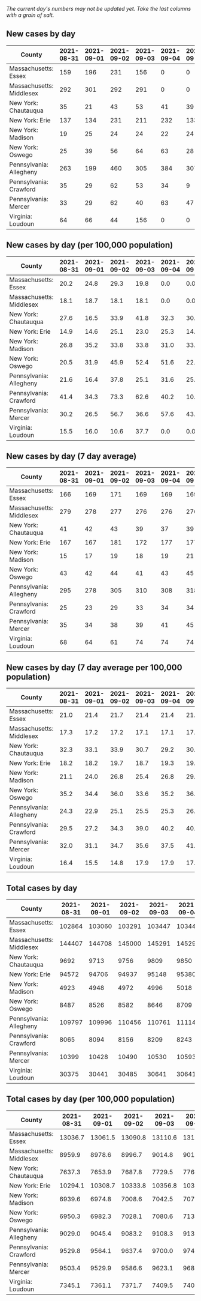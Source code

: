 _The current day's numbers may not be updated yet. Take the last columns with a grain of salt._
## New cases by day

| County | 2021-08-31 | 2021-09-01 | 2021-09-02 | 2021-09-03 | 2021-09-04 | 2021-09-05 | 2021-09-06 |
| --- | --- | --- | --- | --- | --- | --- | --- |
| Massachusetts: Essex | 159 | 196 | 231 | 156 | 0 | 0 | 0 |
| Massachusetts: Middlesex | 292 | 301 | 292 | 291 | 0 | 0 | 0 |
| New York: Chautauqua | 35 | 21 | 43 | 53 | 41 | 39 | 71 |
| New York: Erie | 137 | 134 | 231 | 211 | 232 | 133 | 173 |
| New York: Madison | 19 | 25 | 24 | 24 | 22 | 24 | 28 |
| New York: Oswego | 25 | 39 | 56 | 64 | 63 | 28 | 48 |
| Pennsylvania: Allegheny | 263 | 199 | 460 | 305 | 384 | 307 | 221 |
| Pennsylvania: Crawford | 35 | 29 | 62 | 53 | 34 | 9 | 21 |
| Pennsylvania: Mercer | 33 | 29 | 62 | 40 | 63 | 47 | 27 |
| Virginia: Loudoun | 64 | 66 | 44 | 156 | 0 | 0 | 222 |

## New cases by day (per 100,000 population)

| County | 2021-08-31 | 2021-09-01 | 2021-09-02 | 2021-09-03 | 2021-09-04 | 2021-09-05 | 2021-09-06 |
| --- | --- | --- | --- | --- | --- | --- | --- |
| Massachusetts: Essex | 20.2 | 24.8 | 29.3 | 19.8 | 0.0 | 0.0 | 0.0 |
| Massachusetts: Middlesex | 18.1 | 18.7 | 18.1 | 18.1 | 0.0 | 0.0 | 0.0 |
| New York: Chautauqua | 27.6 | 16.5 | 33.9 | 41.8 | 32.3 | 30.7 | 55.9 |
| New York: Erie | 14.9 | 14.6 | 25.1 | 23.0 | 25.3 | 14.5 | 18.8 |
| New York: Madison | 26.8 | 35.2 | 33.8 | 33.8 | 31.0 | 33.8 | 39.5 |
| New York: Oswego | 20.5 | 31.9 | 45.9 | 52.4 | 51.6 | 22.9 | 39.3 |
| Pennsylvania: Allegheny | 21.6 | 16.4 | 37.8 | 25.1 | 31.6 | 25.2 | 18.2 |
| Pennsylvania: Crawford | 41.4 | 34.3 | 73.3 | 62.6 | 40.2 | 10.6 | 24.8 |
| Pennsylvania: Mercer | 30.2 | 26.5 | 56.7 | 36.6 | 57.6 | 43.0 | 24.7 |
| Virginia: Loudoun | 15.5 | 16.0 | 10.6 | 37.7 | 0.0 | 0.0 | 53.7 |

## New cases by day (7 day average)

| County | 2021-08-31 | 2021-09-01 | 2021-09-02 | 2021-09-03 | 2021-09-04 | 2021-09-05 | 2021-09-06 |
| --- | --- | --- | --- | --- | --- | --- | --- |
| Massachusetts: Essex | 166 | 169 | 171 | 169 | 169 | 169 | 106 |
| Massachusetts: Middlesex | 279 | 278 | 277 | 276 | 276 | 276 | 168 |
| New York: Chautauqua | 41 | 42 | 43 | 39 | 37 | 39 | 43 |
| New York: Erie | 167 | 167 | 181 | 172 | 177 | 177 | 179 |
| New York: Madison | 15 | 17 | 19 | 18 | 19 | 21 | 24 |
| New York: Oswego | 43 | 42 | 44 | 41 | 43 | 45 | 46 |
| Pennsylvania: Allegheny | 295 | 278 | 305 | 310 | 308 | 318 | 306 |
| Pennsylvania: Crawford | 25 | 23 | 29 | 33 | 34 | 34 | 35 |
| Pennsylvania: Mercer | 35 | 34 | 38 | 39 | 41 | 45 | 43 |
| Virginia: Loudoun | 68 | 64 | 61 | 74 | 74 | 74 | 79 |

## New cases by day (7 day average per 100,000 population)

| County | 2021-08-31 | 2021-09-01 | 2021-09-02 | 2021-09-03 | 2021-09-04 | 2021-09-05 | 2021-09-06 |
| --- | --- | --- | --- | --- | --- | --- | --- |
| Massachusetts: Essex | 21.0 | 21.4 | 21.7 | 21.4 | 21.4 | 21.4 | 13.4 |
| Massachusetts: Middlesex | 17.3 | 17.2 | 17.2 | 17.1 | 17.1 | 17.1 | 10.4 |
| New York: Chautauqua | 32.3 | 33.1 | 33.9 | 30.7 | 29.2 | 30.7 | 33.9 |
| New York: Erie | 18.2 | 18.2 | 19.7 | 18.7 | 19.3 | 19.3 | 19.5 |
| New York: Madison | 21.1 | 24.0 | 26.8 | 25.4 | 26.8 | 29.6 | 33.8 |
| New York: Oswego | 35.2 | 34.4 | 36.0 | 33.6 | 35.2 | 36.9 | 37.7 |
| Pennsylvania: Allegheny | 24.3 | 22.9 | 25.1 | 25.5 | 25.3 | 26.2 | 25.2 |
| Pennsylvania: Crawford | 29.5 | 27.2 | 34.3 | 39.0 | 40.2 | 40.2 | 41.4 |
| Pennsylvania: Mercer | 32.0 | 31.1 | 34.7 | 35.6 | 37.5 | 41.1 | 39.3 |
| Virginia: Loudoun | 16.4 | 15.5 | 14.8 | 17.9 | 17.9 | 17.9 | 19.1 |

## Total cases by day

| County | 2021-08-31 | 2021-09-01 | 2021-09-02 | 2021-09-03 | 2021-09-04 | 2021-09-05 | 2021-09-06 |
| --- | --- | --- | --- | --- | --- | --- | --- |
| Massachusetts: Essex | 102864 | 103060 | 103291 | 103447 | 103447 | 103447 | 103447 |
| Massachusetts: Middlesex | 144407 | 144708 | 145000 | 145291 | 145291 | 145291 | 145291 |
| New York: Chautauqua | 9692 | 9713 | 9756 | 9809 | 9850 | 9889 | 9960 |
| New York: Erie | 94572 | 94706 | 94937 | 95148 | 95380 | 95513 | 95686 |
| New York: Madison | 4923 | 4948 | 4972 | 4996 | 5018 | 5042 | 5070 |
| New York: Oswego | 8487 | 8526 | 8582 | 8646 | 8709 | 8737 | 8785 |
| Pennsylvania: Allegheny | 109797 | 109996 | 110456 | 110761 | 111145 | 111452 | 111673 |
| Pennsylvania: Crawford | 8065 | 8094 | 8156 | 8209 | 8243 | 8252 | 8273 |
| Pennsylvania: Mercer | 10399 | 10428 | 10490 | 10530 | 10593 | 10640 | 10667 |
| Virginia: Loudoun | 30375 | 30441 | 30485 | 30641 | 30641 | 30641 | 30863 |

## Total cases by day (per 100,000 population)

| County | 2021-08-31 | 2021-09-01 | 2021-09-02 | 2021-09-03 | 2021-09-04 | 2021-09-05 | 2021-09-06 |
| --- | --- | --- | --- | --- | --- | --- | --- |
| Massachusetts: Essex | 13036.7 | 13061.5 | 13090.8 | 13110.6 | 13110.6 | 13110.6 | 13110.6 |
| Massachusetts: Middlesex | 8959.9 | 8978.6 | 8996.7 | 9014.8 | 9014.8 | 9014.8 | 9014.8 |
| New York: Chautauqua | 7637.3 | 7653.9 | 7687.8 | 7729.5 | 7761.8 | 7792.6 | 7848.5 |
| New York: Erie | 10294.1 | 10308.7 | 10333.8 | 10356.8 | 10382.0 | 10396.5 | 10415.3 |
| New York: Madison | 6939.6 | 6974.8 | 7008.6 | 7042.5 | 7073.5 | 7107.3 | 7146.8 |
| New York: Oswego | 6950.3 | 6982.3 | 7028.1 | 7080.6 | 7132.2 | 7155.1 | 7194.4 |
| Pennsylvania: Allegheny | 9029.0 | 9045.4 | 9083.2 | 9108.3 | 9139.9 | 9165.1 | 9183.3 |
| Pennsylvania: Crawford | 9529.8 | 9564.1 | 9637.4 | 9700.0 | 9740.2 | 9750.8 | 9775.6 |
| Pennsylvania: Mercer | 9503.4 | 9529.9 | 9586.6 | 9623.1 | 9680.7 | 9723.6 | 9748.3 |
| Virginia: Loudoun | 7345.1 | 7361.1 | 7371.7 | 7409.5 | 7409.5 | 7409.5 | 7463.1 |
